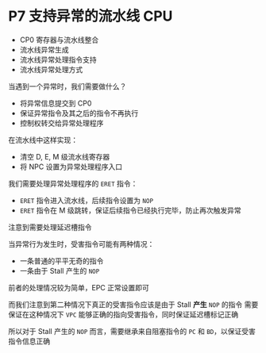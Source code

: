 # P7 支持异常的流水线 CPU

* CP0 寄存器与流水线整合
* 流水线异常生成
* 流水线异常处理指令支持
* 流水线异常处理方式

当遇到一个异常时，我们需要做什么？

* 将异常信息提交到 CP0
* 保证异常指令及其之后的指令不再执行
* 控制权转交给异常处理程序

在流水线中这样实现：

* 清空 D, E, M 级流水线寄存器
* 将 NPC 设置为异常处理程序入口

我们需要处理异常处理程序的 `ERET` 指令：

* `ERET` 指令进入流水线，后续指令设置为 `NOP`
* `ERET` 指令在 M 级跳转，保证后续指令已经执行完毕，防止再次触发异常

注意到需要处理延迟槽指令

当异常行为发生时，受害指令可能有两种情况：

* 一条普通的平平无奇的指令
* 一条由于 Stall 产生的 `NOP`

前者的处理情况较为简单，EPC 正常设置即可

而我们注意到第二种情况下真正的受害指令应该是由于 Stall **产生** `NOP` 的指令
需要保证在这种情况下 `VPC` 能够正确的指向受害指令，同时保证延迟槽标记正确

所以对于 Stall 产生的 `NOP` 而言，需要继承来自阻塞指令的 `PC` 和 `BD`，以保证受害指令信息正确

